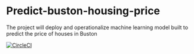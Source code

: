# Predict-buston-housing-price
The project will deploy and operationalize machine learning model built to predict the price of houses in Buston

[![CircleCI](https://circleci.com/gh/tutugodfrey/predict-buston-housing-price.svg?style=svg)](https://circleci.com/gh/tutugodfrey/predict-buston-housing-price)
